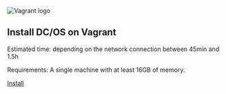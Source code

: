 ![Vagrant logo](assets/images/icons/vagrant.png)

## Install DC/OS on Vagrant

Estimated time: depending on the network connection between 45min and 1.5h

Requirements: A single machine with at least 16GB of memory.

[Install](https://dcos.io/docs/latest/administration/installing/local.html)

